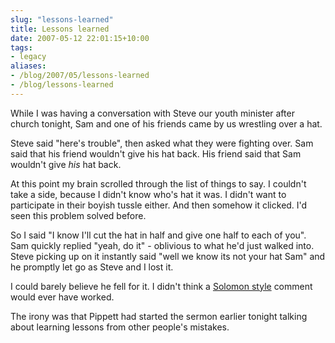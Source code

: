 ```yaml
---
slug: "lessons-learned"
title: Lessons learned
date: 2007-05-12 22:01:15+10:00
tags:
- legacy
aliases:
- /blog/2007/05/lessons-learned
- /blog/lessons-learned
---
```


While I was having a conversation with Steve our youth minister after church tonight, Sam and one of his friends came by us wrestling over a hat.

Steve said "here's trouble", then asked what they were fighting over. Sam said that his friend wouldn't give his hat back. His friend said that Sam wouldn't give <i>his</i> hat back.

At this point my brain scrolled through the list of things to say. I couldn't take a side, because I didn't know who's hat it was. I didn't want to participate in their boyish tussle either. And then somehow it clicked. I'd seen this problem solved before.

So I said "I know I'll cut the hat in half and give one half to each of you". Sam quickly replied "yeah, do it" - oblivious to what he'd just walked into. Steve picking up on it instantly said "well we know its not your hat Sam" and he promptly let go as Steve and I lost it.

I could barely believe he fell for it. I didn't think a <a href="http://www.biblegateway.com/passage/?search=1%20Kings%203:16-28;&version=31;">Solomon style</a> comment would ever have worked.

The irony was that Pippett had started the sermon earlier tonight talking about learning lessons from other people's mistakes.<!--more-->
